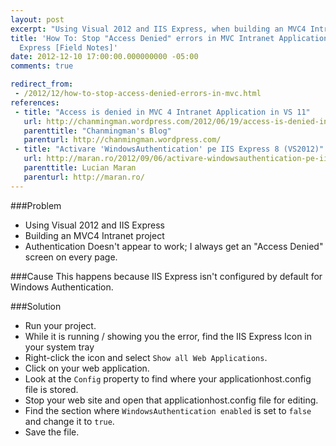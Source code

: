 ```yaml
---
layout: post
excerpt: "Using Visual 2012 and IIS Express, when building an MVC4 Intranet project, I get an 'Access Denied' screen on every page."
title: 'How To: Stop "Access Denied" errors in MVC Intranet Applications VS 2012/IIS
  Express [Field Notes]'
date: 2012-12-10 17:00:00.000000000 -05:00
comments: true

redirect_from:
 - /2012/12/how-to-stop-access-denied-errors-in-mvc.html
references: 
 - title: "Access is denied in MVC 4 Intranet Application in VS 11"
   url: http://chanmingman.wordpress.com/2012/06/19/access-is-denied-in-mvc-4-intranet-application-in-vs-11/
   parenttitle: "Chanmingman's Blog"
   parenturl: http://chanmingman.wordpress.com/
 - title: "Activare 'WindowsAuthentication' pe IIS Express 8 (VS2012)"
   url: http://maran.ro/2012/09/06/activare-windowsauthentication-pe-iis-express-8-vs2012/
   parenttitle: Lucian Maran
   parenturl: http://maran.ro/
---
```

###Problem
* Using Visual 2012 and IIS Express
* Building an MVC4 Intranet project
* Authentication Doesn't appear to work; I always get an "Access Denied" screen on every page.

###Cause
This happens because IIS Express isn't configured by default for Windows Authentication.

###Solution
* Run your project.
* While it is running / showing you the error, find the IIS Express Icon in your system tray
* Right-click the icon and select `Show all Web Applications`.
* Click on your web application.
* Look at the `Config` property to find where your applicationhost.config file is stored.
* Stop your web site and open that applicationhost.config file for editing.
* Find the section where `WindowsAuthentication enabled` is set to `false` and change it to `true`. 
* Save the file.
